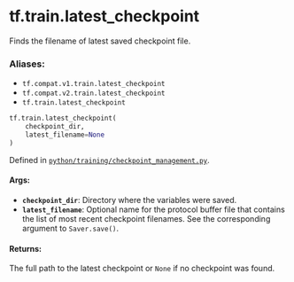 <div itemscope itemtype="http://developers.google.com/ReferenceObject">
<meta itemprop="name" content="tf.train.latest_checkpoint" />
<meta itemprop="path" content="Stable" />
</div>

# tf.train.latest_checkpoint

Finds the filename of latest saved checkpoint file.

### Aliases:

* `tf.compat.v1.train.latest_checkpoint`
* `tf.compat.v2.train.latest_checkpoint`
* `tf.train.latest_checkpoint`

``` python
tf.train.latest_checkpoint(
    checkpoint_dir,
    latest_filename=None
)
```



Defined in [`python/training/checkpoint_management.py`](/code/stable/tensorflow/python/training/checkpoint_management.py).

<!-- Placeholder for "Used in" -->


#### Args:


* <b>`checkpoint_dir`</b>: Directory where the variables were saved.
* <b>`latest_filename`</b>: Optional name for the protocol buffer file that
  contains the list of most recent checkpoint filenames.
  See the corresponding argument to `Saver.save()`.


#### Returns:

The full path to the latest checkpoint or `None` if no checkpoint was found.
